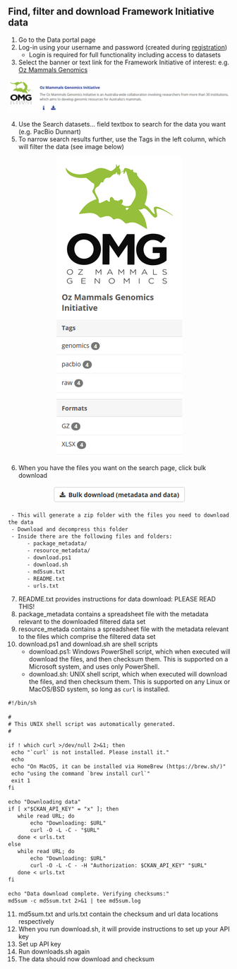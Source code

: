 ## **Find, filter and download Framework Initiative data**

1. Go to the Data portal page
2. Log-in using your username and password (created during [registration](registration_login.md))
     - Login is required for full functionality including access to datasets
3. Select the banner or text link for the Framework Initiative of interest: e.g. [Oz Mammals Genomics](https://ozmammalsgenomics.com/)

![](/omg_banner.png)

4. Use the Search datasets… field  textbox to search for the data you want (e.g. PacBio Dunnart)
5. To narrow search results further, use the Tags in the left column, which will filter the data (see image below)

<p align="center">
<img src="/omg_tags.png">
</p>
     
6. When you have the files you want on the search page, click bulk download

<p align="center">
<img src="/omg_download.png">
</p>

     - This will generate a zip folder with the files you need to download the data
     - Download and decompress this folder
     - Inside there are the following files and folders:
          - package_metadata/
          - resource_metadata/
          - download.ps1
          - download.sh
          - md5sum.txt
          - README.txt
          - urls.txt

7. README.txt provides instructions for data download: PLEASE READ THIS!
8. package_metadata contains a spreadsheet file with the metadata relevant to the downloaded filtered data set
9. resource_metada contains a spreadsheet file with the metadata relevant to the files which comprise the filtered data set
10. download.ps1 and download.sh are shell scripts 
     - download.ps1: Windows PowerShell script, which when executed will download the files, and then checksum them. This is supported on a Microsoft system, and uses only PowerShell.
     - download.sh: UNIX shell script, which when executed will download the files, and then checksum them. This is supported on any Linux or MacOS/BSD system, so long as `curl` is installed.
 
 ```
 #!/bin/sh

#
# This UNIX shell script was automatically generated.
#

if ! which curl >/dev/null 2>&1; then
  echo "`curl` is not installed. Please install it."
  echo
  echo "On MacOS, it can be installed via HomeBrew (https://brew.sh/)"
  echo "using the command `brew install curl`"
  exit 1
fi

echo "Downloading data"
if [ x"$CKAN_API_KEY" = "x" ]; then
    while read URL; do
        echo "Downloading: $URL"
        curl -O -L -C - "$URL"
    done < urls.txt
else
    while read URL; do
        echo "Downloading: $URL"
        curl -O -L -C - -H "Authorization: $CKAN_API_KEY" "$URL"
    done < urls.txt
fi

echo "Data download complete. Verifying checksums:"
md5sum -c md5sum.txt 2>&1 | tee md5sum.log
```

11. md5sum.txt and urls.txt contain the checksum and url data locations respectively
12. When you run download.sh, it will provide instructions to set up your API key
13. Set up API key
14. Run downloads.sh again
15. The data should now download and checksum
